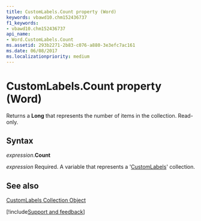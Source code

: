 ```yaml
---
title: CustomLabels.Count property (Word)
keywords: vbawd10.chm152436737
f1_keywords:
- vbawd10.chm152436737
api_name:
- Word.CustomLabels.Count
ms.assetid: 293b2271-2b83-c076-a880-3e3efc7ac161
ms.date: 06/08/2017
ms.localizationpriority: medium
---
```



# CustomLabels.Count property (Word)

Returns a **Long** that represents the number of items in the collection. Read-only.


## Syntax

_expression_.**Count**

_expression_ Required. A variable that represents a '[CustomLabels](Word.customlabels.md)' collection.


## See also


[CustomLabels Collection Object](Word.customlabels.md)

[!include[Support and feedback](~/includes/feedback-boilerplate.md)]